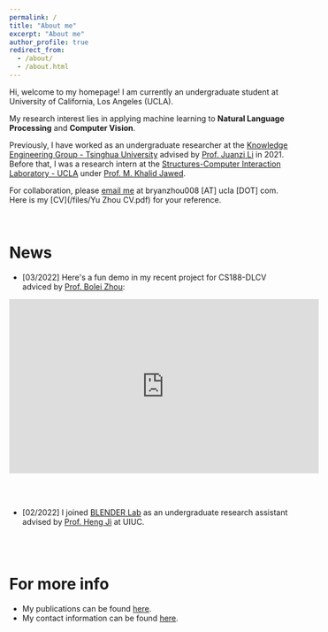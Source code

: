 ```yaml
---
permalink: /
title: "About me"
excerpt: "About me"
author_profile: true
redirect_from: 
  - /about/
  - /about.html
---
```


Hi, welcome to my homepage! I am currently an undergraduate student at University of California, Los Angeles (UCLA). 


My research interest lies in applying machine learning to **Natural Language Processing** and **Computer Vision**.

     

Previously, I have worked as an undergraduate researcher at the [Knowledge Engineering Group - Tsinghua University](https://keg.cs.tsinghua.edu.cn/) advised by [Prof. Juanzi Li](http://keg.cs.tsinghua.edu.cn/persons/ljz/) in 2021. Before that, I was a research intern at the [Structures-Computer Interaction Laboratory - UCLA](https://structures.computer/) under [Prof. M. Khalid Jawed](http://www.khalidjawed.com/). 

     

For collaboration, please [email me](mailto:bryanzhou008@g.ucla.edu) at bryanzhou008 [AT] ucla [DOT] com. Here is my [CV](/files/Yu Zhou CV.pdf) for your reference.

<br/>


News
======
- [03/2022] Here's a fun demo in my recent project for CS188-DLCV adviced by [Prof. Bolei Zhou](https://boleizhou.github.io/):
<iframe width="560" height="315" src="https://www.youtube.com/embed/H1gXwSYAml4" title="YouTube video player" frameborder="0" allow="accelerometer; autoplay; clipboard-write; encrypted-media; gyroscope; picture-in-picture" allowfullscreen></iframe>

<br/><br/>

- [02/2022] I joined [BLENDER Lab](http://blender.cs.illinois.edu/index.html) as an undergraduate research assistant advised by [Prof. Heng Ji](http://blender.cs.illinois.edu/hengji/research.html) at UIUC.



<br/><br/>

For more info
======
- My publications can be found [here](/publications).
- My contact information can be found [here](/contact).
